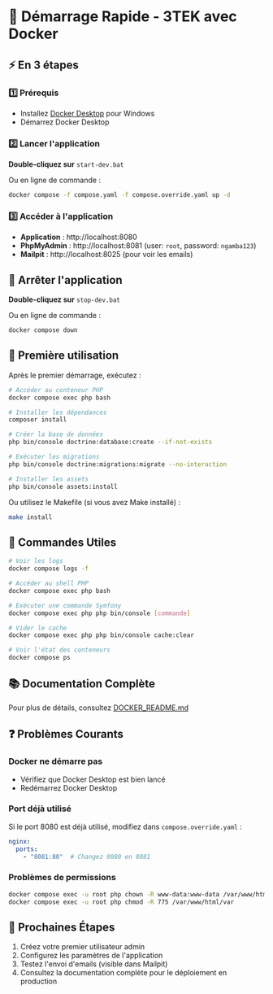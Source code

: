 # 🚀 Démarrage Rapide - 3TEK avec Docker

## ⚡ En 3 étapes

### 1️⃣ Prérequis
- Installez [Docker Desktop](https://www.docker.com/products/docker-desktop) pour Windows
- Démarrez Docker Desktop

### 2️⃣ Lancer l'application

**Double-cliquez sur** `start-dev.bat`

Ou en ligne de commande :
```bash
docker compose -f compose.yaml -f compose.override.yaml up -d
```

### 3️⃣ Accéder à l'application

- **Application** : http://localhost:8080
- **PhpMyAdmin** : http://localhost:8081 (user: `root`, password: `ngamba123`)
- **Mailpit** : http://localhost:8025 (pour voir les emails)

## 🛑 Arrêter l'application

**Double-cliquez sur** `stop-dev.bat`

Ou en ligne de commande :
```bash
docker compose down
```

## 📝 Première utilisation

Après le premier démarrage, exécutez :

```bash
# Accéder au conteneur PHP
docker compose exec php bash

# Installer les dépendances
composer install

# Créer la base de données
php bin/console doctrine:database:create --if-not-exists

# Exécuter les migrations
php bin/console doctrine:migrations:migrate --no-interaction

# Installer les assets
php bin/console assets:install
```

Ou utilisez le Makefile (si vous avez Make installé) :
```bash
make install
```

## 🔧 Commandes Utiles

```bash
# Voir les logs
docker compose logs -f

# Accéder au shell PHP
docker compose exec php bash

# Exécuter une commande Symfony
docker compose exec php php bin/console [commande]

# Vider le cache
docker compose exec php php bin/console cache:clear

# Voir l'état des conteneurs
docker compose ps
```

## 📚 Documentation Complète

Pour plus de détails, consultez [DOCKER_README.md](DOCKER_README.md)

## ❓ Problèmes Courants

### Docker ne démarre pas
- Vérifiez que Docker Desktop est bien lancé
- Redémarrez Docker Desktop

### Port déjà utilisé
Si le port 8080 est déjà utilisé, modifiez dans `compose.override.yaml` :
```yaml
nginx:
  ports:
    - "8081:80"  # Changez 8080 en 8081
```

### Problèmes de permissions
```bash
docker compose exec -u root php chown -R www-data:www-data /var/www/html/var
docker compose exec -u root php chmod -R 775 /var/www/html/var
```

## 🎯 Prochaines Étapes

1. Créez votre premier utilisateur admin
2. Configurez les paramètres de l'application
3. Testez l'envoi d'emails (visible dans Mailpit)
4. Consultez la documentation complète pour le déploiement en production
